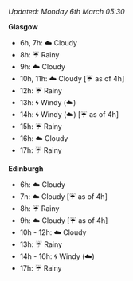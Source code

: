 *Updated: Monday 6th March 05:30*

**Glasgow**

* 6h, 7h: :cloud: Cloudy
* 8h: :umbrella: Rainy
* 9h: :cloud: Cloudy
* 10h, 11h: :cloud: Cloudy [:umbrella: as of 4h]
* 12h: :umbrella: Rainy
* 13h: :cyclone: Windy (:cloud:)
* 14h: :cyclone: Windy (:cloud:) [:umbrella: as of 4h]
* 15h: :umbrella: Rainy
* 16h: :cloud: Cloudy
* 17h: :umbrella: Rainy

**Edinburgh**

* 6h: :cloud: Cloudy
* 7h: :cloud: Cloudy [:umbrella: as of 4h]
* 8h: :umbrella: Rainy
* 9h: :cloud: Cloudy [:umbrella: as of 4h]
* 10h - 12h: :cloud: Cloudy
* 13h: :umbrella: Rainy
* 14h - 16h: :cyclone: Windy (:cloud:)
* 17h: :umbrella: Rainy
